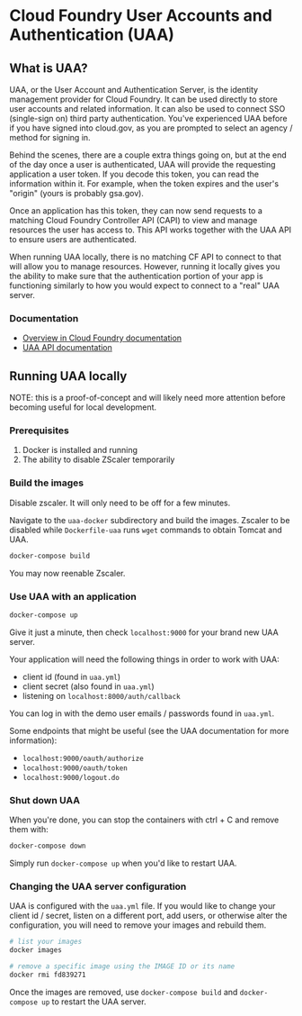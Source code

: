 # Cloud Foundry User Accounts and Authentication (UAA)

## What is UAA?

UAA, or the User Account and Authentication Server, is the identity management provider for Cloud Foundry. It can be used directly to store user accounts and related information. It can also be used to connect SSO (single-sign on) third party authentication. You've experienced UAA before if you have signed into cloud.gov, as you are prompted to select an agency / method for signing in.

Behind the scenes, there are a couple extra things going on, but at the end of the day once a user is authenticated, UAA will provide the requesting application a user token. If you decode this token, you can read the information within it. For example, when the token expires and the user's "origin" (yours is probably gsa.gov).

Once an application has this token, they can now send requests to a matching Cloud Foundry Controller API (CAPI) to view and manage resources the user has access to. This API works together with the UAA API to ensure users are authenticated.

When running UAA locally, there is no matching CF API to connect to that will allow you to manage resources. However, running it locally gives you the ability to make sure that the authentication portion of your app is functioning similarly to how you would expect to connect to a "real" UAA server.

### Documentation

- [Overview in Cloud Foundry documentation](https://docs.cloudfoundry.org/concepts/architecture/uaa.html)
- [UAA API documentation](https://docs.cloudfoundry.org/api/uaa/version/77.1.0/index.html#overview)

## Running UAA locally

NOTE: this is a proof-of-concept and will likely need more attention before becoming useful for local development.

### Prerequisites

1. Docker is installed and running
2. The ability to disable ZScaler temporarily

### Build the images

Disable zscaler. It will only need to be off for a few minutes.

Navigate to the `uaa-docker` subdirectory and build the images. Zscaler to be disabled while `Dockerfile-uaa` runs `wget` commands to obtain Tomcat and UAA.

```bash
docker-compose build
```

You may now reenable Zscaler.

### Use UAA with an application

```bash
docker-compose up
```

Give it just a minute, then check `localhost:9000` for your brand new UAA server.

Your application will need the following things in order to work with UAA:

- client id (found in `uaa.yml`)
- client secret (also found in `uaa.yml`)
- listening on `localhost:8000/auth/callback`

You can log in with the demo user emails / passwords found in `uaa.yml`.

Some endpoints that might be useful (see the UAA documentation for more information):

- `localhost:9000/oauth/authorize`
- `localhost:9000/oauth/token`
- `localhost:9000/logout.do`

### Shut down UAA

When you're done, you can stop the containers with ctrl + C and remove them with:

```bash
docker-compose down
```

Simply run `docker-compose up` when you'd like to restart UAA.

### Changing the UAA server configuration

UAA is configured with the `uaa.yml` file. If you would like to change your client id / secret, listen on a different port, add users, or otherwise alter the configuration, you will need to remove your images and rebuild them.

```bash
# list your images
docker images

# remove a specific image using the IMAGE ID or its name
docker rmi fd839271
```

Once the images are removed, use `docker-compose build` and `docker-compose up` to restart the UAA server.
